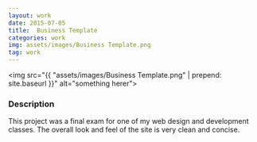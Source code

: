 ```yaml
---
layout: work
date: 2015-07-05
title:  Business Template
categories: work
img: assets/images/Business Template.png
tag: work
---
```


<img src="{{ "assets/images/Business Template.png" | prepend: site.baseurl }}" alt="something herer">





### Description 

This project was a final exam for one of my web design and development classes. The overall look and feel of the site is very clean and concise.

